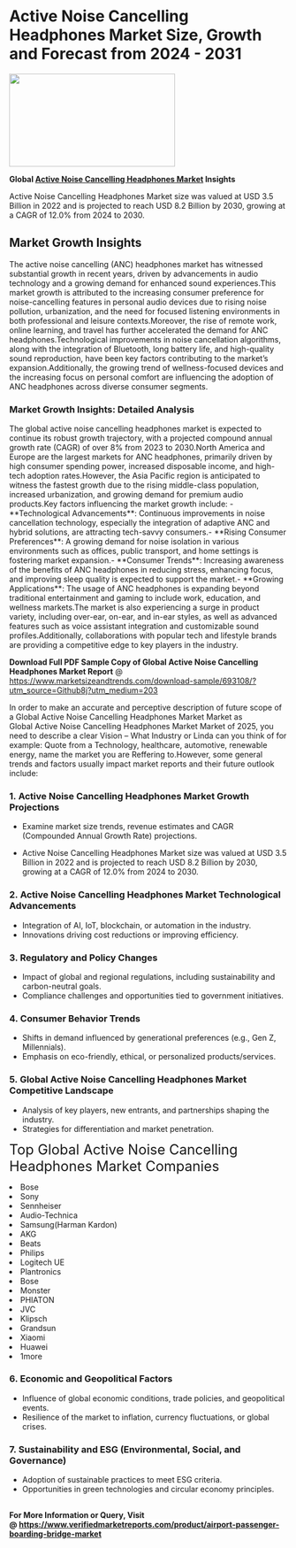 <H1>Active Noise Cancelling Headphones Market Size, Growth and Forecast from 2024 - 2031</H1><img class="aligncenter size-medium wp-image-584254" src="https://thirdeyenews.in/wp-content/uploads/2024/09/Global-Market-Research-300x168.jpeg" alt="" width="300" height="168" /><p><strong>Global&nbsp;<a href="https://www.marketsizeandtrends.com/download-sample/693108/?utm_source=Github8j?utm_medium=203">Active Noise Cancelling Headphones Market</a> Insights</strong></p><p>Active Noise Cancelling Headphones Market size was valued at USD 3.5 Billion in 2022 and is projected to reach USD 8.2 Billion by 2030, growing at a CAGR of 12.0% from 2024 to 2030.</p><p><h2>Market Growth Insights</h2> The active noise cancelling (ANC) headphones market has witnessed substantial growth in recent years, driven by advancements in audio technology and a growing demand for enhanced sound experiences.This market growth is attributed to the increasing consumer preference for noise-cancelling features in personal audio devices due to rising noise pollution, urbanization, and the need for focused listening environments in both professional and leisure contexts.Moreover, the rise of remote work, online learning, and travel has further accelerated the demand for ANC headphones.Technological improvements in noise cancellation algorithms, along with the integration of Bluetooth, long battery life, and high-quality sound reproduction, have been key factors contributing to the market’s expansion.Additionally, the growing trend of wellness-focused devices and the increasing focus on personal comfort are influencing the adoption of ANC headphones across diverse consumer segments. <h3>Market Growth Insights: Detailed Analysis</h3> The global active noise cancelling headphones market is expected to continue its robust growth trajectory, with a projected compound annual growth rate (CAGR) of over 8% from 2023 to 2030.North America and Europe are the largest markets for ANC headphones, primarily driven by high consumer spending power, increased disposable income, and high-tech adoption rates.However, the Asia Pacific region is anticipated to witness the fastest growth due to the rising middle-class population, increased urbanization, and growing demand for premium audio products.Key factors influencing the market growth include: - **Technological Advancements**: Continuous improvements in noise cancellation technology, especially the integration of adaptive ANC and hybrid solutions, are attracting tech-savvy consumers.- **Rising Consumer Preferences**: A growing demand for noise isolation in various environments such as offices, public transport, and home settings is fostering market expansion.- **Consumer Trends**: Increasing awareness of the benefits of ANC headphones in reducing stress, enhancing focus, and improving sleep quality is expected to support the market.- **Growing Applications**: The usage of ANC headphones is expanding beyond traditional entertainment and gaming to include work, education, and wellness markets.The market is also experiencing a surge in product variety, including over-ear, on-ear, and in-ear styles, as well as advanced features such as voice assistant integration and customizable sound profiles.Additionally, collaborations with popular tech and lifestyle brands are providing a competitive edge to key players in the industry.</p><p><span class=""><strong>Download Full PDF Sample Copy of Global Active Noise Cancelling Headphones Market Report</strong> @ <a href="https://www.marketsizeandtrends.com/download-sample/693108/?utm_source=Github8j?utm_medium=203" target="_blank">https://www.marketsizeandtrends.com/download-sample/693108/?utm_source=Github8j?utm_medium=203</a></span></p><p>In order to make an accurate and perceptive description of future scope of a Global&nbsp;Active Noise Cancelling Headphones Market Market as Global&nbsp;Active Noise Cancelling Headphones Market Market of 2025, you need to describe a clear Vision &ndash; What Industry or Linda can you think of for example: Quote from a Technology, healthcare, automotive, renewable energy, name the market you are Reffering to.However, some general trends and factors usually impact market reports and their future outlook include:</p><h3>1.&nbsp;<strong>Active Noise Cancelling Headphones Market Growth Projections</strong></h3><ul><li>Examine market size trends, revenue estimates and CAGR (Compounded Annual Growth Rate) projections.</li><li><p>Active Noise Cancelling Headphones Market size was valued at USD 3.5 Billion in 2022 and is projected to reach USD 8.2 Billion by 2030, growing at a CAGR of 12.0% from 2024 to 2030.</p></li></ul><h3>2.&nbsp;<strong>Active Noise Cancelling Headphones Market Technological Advancements</strong></h3><ul><li>Integration of AI, IoT, blockchain, or automation in the industry.</li><li>Innovations driving cost reductions or improving efficiency.</li></ul><h3>3.&nbsp;<strong>Regulatory and Policy Changes</strong></h3><ul><li>Impact of global and regional regulations, including sustainability and carbon-neutral goals.</li><li>Compliance challenges and opportunities tied to government initiatives.</li></ul><h3>4.&nbsp;<strong>Consumer Behavior Trends</strong></h3><ul><li>Shifts in demand influenced by generational preferences (e.g., Gen Z, Millennials).</li><li>Emphasis on eco-friendly, ethical, or personalized products/services.</li></ul><h3>5.&nbsp;<strong>Global Active Noise Cancelling Headphones Market Competitive Landscape</strong></h3><ul><li>Analysis of key players, new entrants, and partnerships shaping the industry.</li><li>Strategies for differentiation and market penetration.</li></ul><p data-pm-slice="1 1 []"><span style="color: inherit; font-family: inherit; font-size: 25px;">Top Global Active Noise Cancelling Headphones Market Companies</span></p><div class="" data-test-id=""><p><li>Bose</li><li> Sony</li><li> Sennheiser</li><li> Audio-Technica</li><li> Samsung(Harman Kardon)</li><li> AKG</li><li> Beats</li><li> Philips</li><li> Logitech UE</li><li> Plantronics</li><li> Bose</li><li> Monster</li><li> PHIATON</li><li> JVC</li><li> Klipsch</li><li> Grandsun</li><li> Xiaomi</li><li> Huawei</li><li> 1more</li></p></div><h3>6.&nbsp;<strong>Economic and Geopolitical Factors</strong></h3><ul><li>Influence of global economic conditions, trade policies, and geopolitical events.</li><li>Resilience of the market to inflation, currency fluctuations, or global crises.</li></ul><h3>7.&nbsp;<strong>Sustainability and ESG (Environmental, Social, and Governance)</strong></h3><ul><li>Adoption of sustainable practices to meet ESG criteria.</li><li>Opportunities in green technologies and circular economy principles.</li></ul><h2><strong style="font-size: 14px;">For More Information or Query, Visit @&nbsp;</strong><a style="background-color: #ffffff; font-size: 14px;" href="https://www.marketsizeandtrends.com/report/active-noise-cancelling-headphones-market/" target="_blank">https://www.verifiedmarketreports.com/product/airport-passenger-boarding-bridge-market</a></h2>